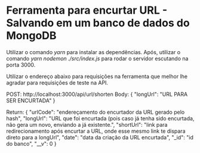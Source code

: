 # Ferramenta para encurtar URL - Salvando em um banco de dados do MongoDB

Utilizar o comando *yarn* para instalar as dependẽncias.
Após, utilizar o comando *yarn nodemon ./src/index.js* para rodar o servidor escutando na porta 3000.

Utilizar o endereço abaixo para requisições na ferramenta que melhor lhe agradar para requisições de teste na API.

POST: http://localhost:3000/api/url/shorten
Body: {
  "longUrl": "URL PARA SER ENCURTADA"
}

Return: {
  "urlCode": "endereçamento do encurtador da URL gerado pelo hash",
  "longUrl": "URL que foi encurtada (pois caso já tenha sido encurtada, não gera um novo, enviando a já existente.",
  "shortUrl": "link para redirecionamento após encurtar a URL, onde esse mesmo link te dispara direto para a longUrl",
  "date": "data da criação da URL encurtada",
  "_id": "id do banco",
  "__v": 0
}
